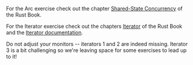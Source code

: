For the Arc exercise check out the chapter [Shared-State Concurrency](https://doc.rust-lang.org/book/2018-edition/ch16-03-shared-state.html) of the Rust Book.

For the Iterator exercise check out the chapters [Iterator](https://doc.rust-lang.org/book/2018-edition/ch13-02-iterators.html) of the Rust Book and the [Iterator documentation](https://doc.rust-lang.org/stable/std/iter/trait.Iterator.htmlj).

Do not adjust your monitors -- iterators 1 and 2 are indeed missing. Iterator 3 is a bit challenging so we're leaving space for some exercises to lead up to it!
